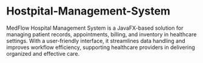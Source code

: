 # Hostpital-Management-System
MedFlow Hospital Management System is a JavaFX-based solution for managing patient records, appointments, billing, and inventory in healthcare settings. With a user-friendly interface, it streamlines data handling and improves workflow efficiency, supporting healthcare providers in delivering organized and effective care.
